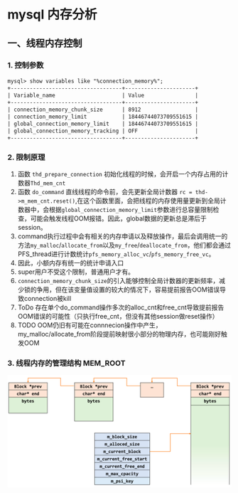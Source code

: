 # mysql 内存分析
## 一、线程内存控制
### 1. 控制参数
```
mysql> show variables like "%connection_memory%";
+-----------------------------------+----------------------+
| Variable_name                     | Value                |
+-----------------------------------+----------------------+
| connection_memory_chunk_size      | 8912                 |
| connection_memory_limit           | 18446744073709551615 |
| global_connection_memory_limit    | 18446744073709551615 |
| global_connection_memory_tracking | OFF                  |
+-----------------------------------+----------------------+

```
### 2. 限制原理
1. 函数 `thd_prepare_connection` 初始化线程的时候，会开启一个内存占用的计数器`Thd_mem_cnt`
2. 函数 `do_command` 直线线程的命令前，会先更新全局计数器 `rc = thd->m_mem_cnt.reset()`,在这个函数里面，会把线程的内存使用量更新到全局计数器中，会根据`global_connection_memory_limit`参数进行总容量限制检查，可能会触发线程OOM报错。因此，global数据的更新总是滞后于session。
3. command执行过程中会有相关的内存申请以及释放操作，最后会调用统一的方法`my_malloc`/`allocate_from`以及`my_free`/`deallocate_from`，他们都会通过PFS_thread进行计数统计`pfs_memory_alloc_vc`/`pfs_memory_free_vc`。
4. 因此，小额内存有统一的统计申请入口
5. super用户不受这个限制，普通用户才有。
6. `connection_memory_chunk_size`的引入能够控制全局计数器的更新频率，减少锁的争用，但在该变量值设置的较大的情况下，容易提前报告OOM错误导致connection被kill
7. ToDo 存在单个do_command操作多次的alloc_cnt和free_cnt导致提前报告OOM错误的可能性（只执行free_cnt，但没有其他session做reset操作）
8. TODO OOM仍旧有可能在connnecion操作中产生，my_malloc/allocate_from阶段提前映射很小部分的物理内存，也可能刚好触发OOM

### 3. 线程内存的管理结构 MEM_ROOT
![alt text](image.png)
